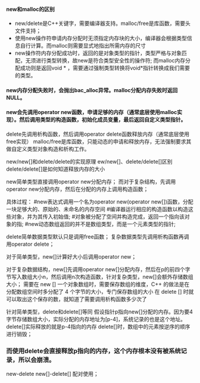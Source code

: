 #### new和malloc的区别

* new/delete是C++关键字，需要编译器支持。malloc/free是库函数，需要头文件支持；
* 使用new操作符申请内存分配时无须指定内存块的大小，编译器会根据类型信息自行计算。而malloc则需要显式地指出所需内存的尺寸 
* new操作符内存分配成功时，返回的是对象类型的指针，类型严格与对象匹配，无须进行类型转换，故new是符合类型安全性的操作符;
  而malloc内存分配成功则是返回void * ，需要通过强制类型转换将void*指针转换成我们需要的类型。

#### new内存分配失败时，会抛出bac_alloc异常。malloc分配内存失败时返回NULL。

####  new会先调用operator new函数，申请足够的内存（通常底层使用malloc实现）。然后调用类型的构造函数，初始化成员变量，最后返回自定义类型指针。
delete先调用析构函数，然后调用operator delete函数释放内存（通常底层使用free实现）
malloc/free是库函数，只能动态的申请和释放内存，无法强制要求其做自定义类型对象构造和析构工作。

new/new[]和delete/delete的实现原理
ew/new[]、delete/delete[]区别
delete/delete[]是如何知道释放内存的大小

new简单类型直接调用operator new分配内存；
而对于复杂结构，先调用operator new分配内存，然后在分配的内存上调用构造函数；

具体过程：
#new表达式调用一个名为operator new(operator new[])函数，分配一块足够大的、原始的、未命名的内存空间
#编译器运行相应的构造函数以构造这些对象，并为其传入初始值;
#对象被分配了空间并构造完成，返回一个指向该对象的指;
#new动态数组返回的并不是数组类型，而是一个元素类型的指针;

delete简单数据类型默认只是调用free函数；
复杂数据类型先调用析构函数再调用operator delete；

对于简单类型，new[]计算好大小后调用operator new；

对于复杂数据结构，new[]先调用operator new[]分配内存，然后在p的前四个字节写入数组大小n，然后调用n次构造函数，针对复杂类型，new[]会额外存储数组大小；
需要在 new [] 一个对象数组时，需要保存数组的维度，C++ 的做法是在分配数组空间时多分配了 4 个字节的大小，专门保存数组的大小
在 delete [] 时就可以取出这个保存的数，就知道了需要调用析构函数多少次了


针对简单类型，delete和delete[]等同
假设指针p指向new[]分配的内存。因为要4字节存储数组大小，实际分配的内存地址为[p-4]，系统记录的也是这个地址。delete[]实际释放的就是p-4指向的内存
delete[]时，数组中的元素按逆序的顺序进行销毁；

### 而使用delete会直接释放p指向的内存，这个内存根本没有被系统记录，所以会崩溃。

new-delete
new[]-delete[]
配对使用；
